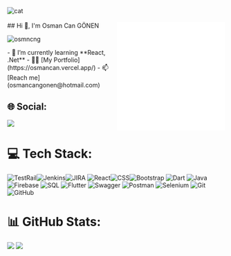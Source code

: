 <img align="left" alt="cat" width="100" src="https://media.giphy.com/media/62bIKcn5bR8rhfqce1/giphy.gif">
<br>
<br>
## Hi 👋, I'm Osman Can GÖNEN
<!--
<img align="right" alt="coding" width="400" height="200" src="https://media.giphy.com/media/f3iwJFOVOwuy7K6FFw/giphy.gif">
-->
<img src="https://github.com/OsmnCnG/OsmnCnG/blob/main/work.gif" width="250px" height="250px"  align="right" >

<p align="left"> <img src="https://komarev.com/ghpvc/?username=osmncng&label=Profile%20views&color=0e75b6&style=flat" alt="osmncng" /> </p>
- 🌱 I’m currently learning **React, .Net**
- 👨‍💻 [My Portfolio](https://osmancan.vercel.app/)
- 📫 [Reach me](osmancangonen@hotmail.com)

## 🌐 Social:

<p align="left">
<a href="https://www.linkedin.com/in/osman-can-gonen/" target="_blank"><img src="https://img.shields.io/badge/LinkedIn-%230077B5.svg?style=for-the-badge&logo=linkedin&logoColor=white"/></a> 
</p>

# 💻 Tech Stack:
![TestRail](https://img.shields.io/badge/TestRail-Test%20Management-blue?style=for-the-badge)![Jenkins](https://img.shields.io/badge/Jenkins-CI/CD-red?style=for-the-badge&logo=jenkins&logoColor=white)![JIRA](https://img.shields.io/badge/JIRA-Issue%20Tracking-blue?style=for-the-badge&logo=jira&logoColor=white) ![React](https://img.shields.io/badge/React-JS%20Library-20232A?style=for-the-badge&logo=react&logoColor=61DAFB)![CSS](https://img.shields.io/badge/CSS-Styling-264de4?style=for-the-badge&logo=css3&logoColor=white)![Bootstrap](https://img.shields.io/badge/Bootstrap-Responsive%20Design-563d7c?style=for-the-badge&logo=bootstrap&logoColor=white) ![Dart](https://img.shields.io/badge/dart-%230175C2.svg?style=for-the-badge&logo=dart&logoColor=white) ![Java](https://img.shields.io/badge/java-%23ED8B00.svg?style=for-the-badge&logo=java&logoColor=white) ![Firebase](https://img.shields.io/badge/firebase-%23039BE5.svg?style=for-the-badge&logo=firebase) ![SQL](https://img.shields.io/badge/sql-%23ED8B00.svg?style=for-the-badge&logo=sql&logoColor=white) ![Flutter](https://img.shields.io/badge/Flutter-%2302569B.svg?style=for-the-badge&logo=Flutter&logoColor=white) ![Swagger](https://img.shields.io/badge/-Swagger-%23Clojure?style=for-the-badge&logo=swagger&logoColor=white) ![Postman](https://img.shields.io/badge/Postman-FF6C37?style=for-the-badge&logo=postman&logoColor=white) ![Selenium](https://img.shields.io/badge/-Selenium-%23Clojure?style=for-the-badge&logo=selenium&logoColor=white) ![Git](https://img.shields.io/badge/git-%23F05033.svg?style=for-the-badge&logo=git&logoColor=white) ![GitHub](https://img.shields.io/badge/github-%23121011.svg?style=for-the-badge&logo=github&logoColor=white)


<!--
<p align="center">
  <img alt="coding" width="600" src="https://media.giphy.com/media/l3V0megwbBeETMgZa/giphy.gif">
</p>
<br>
-->
<!--
<p><img align="right" src="https://github-readme-stats.vercel.app/api/top-langs?username=osmncng&show_icons=true&locale=en&layout=compact" alt="osmncng" /></p>
<p>&nbsp;<img align="left" src="https://github-readme-stats.vercel.app/api?username=osmncng&show_icons=true&locale=en" alt="osmncng" /></p>
-->

# 📊 GitHub Stats:
![](https://github-readme-stats.vercel.app/api/top-langs/?username=OsmnCnG&theme=blueberry&hide_border=false&include_all_commits=true&count_private=false&layout=compact) 
![](https://github-readme-streak-stats.herokuapp.com/?user=OsmnCnG&theme=blueberry&hide_border=false)
